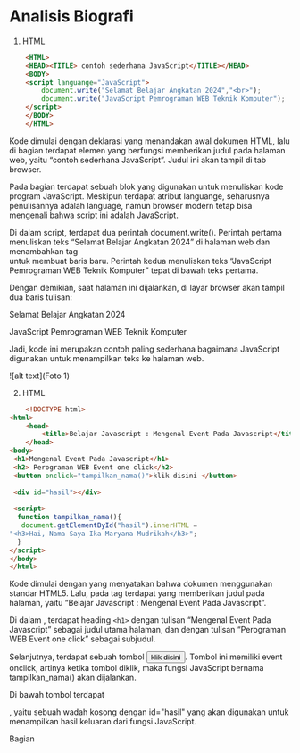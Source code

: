 # Analisis Biografi
1. HTML
```html
    <HTML>
    <HEAD><TITLE> contoh sederhana JavaScript</TITLE></HEAD>
    <BODY>
    <script languange="JavaScript">
        document.write("Selamat Belajar Angkatan 2024","<br>");
        document.write("JavaScript Pemrograman WEB Teknik Komputer");
    </script>
    </BODY>
    </HTML>
```

Kode dimulai dengan deklarasi <HTML> yang menandakan awal dokumen HTML, lalu di bagian <HEAD> terdapat elemen <TITLE> contoh sederhana JavaScript</TITLE> yang berfungsi memberikan judul pada halaman web, yaitu “contoh sederhana JavaScript”. Judul ini akan tampil di tab browser.

Pada bagian <BODY> terdapat sebuah blok <script languange="JavaScript"> ... </script> yang digunakan untuk menuliskan kode program JavaScript. Meskipun terdapat atribut languange, seharusnya penulisannya adalah language, namun browser modern tetap bisa mengenali bahwa script ini adalah JavaScript.

Di dalam script, terdapat dua perintah document.write(). Perintah pertama menuliskan teks “Selamat Belajar Angkatan 2024” di halaman web dan menambahkan tag <br> untuk membuat baris baru. Perintah kedua menuliskan teks “JavaScript Pemrograman WEB Teknik Komputer” tepat di bawah teks pertama.

Dengan demikian, saat halaman ini dijalankan, di layar browser akan tampil dua baris tulisan:

Selamat Belajar Angkatan 2024

JavaScript Pemrograman WEB Teknik Komputer

Jadi, kode ini merupakan contoh paling sederhana bagaimana JavaScript digunakan untuk menampilkan teks ke halaman web.

![alt text](Foto 1)


2. HTML
```html
    <!DOCTYPE html> 
<html> 
    <head> 
        <title>Belajar Javascript : Mengenal Event Pada Javascript</title> 
    </head> 
<body> 
 <h1>Mengenal Event Pada Javascript</h1> 
 <h2> Perograman WEB Event one click</h2> 
 <button onclick="tampilkan_nama()">klik disini </button> 
  
 <div id="hasil"></div> 
  
 <script>   
  function tampilkan_nama(){ 
   document.getElementById("hasil").innerHTML = 
"<h3>Hai, Nama Saya Ika Maryana Mudrikah</h3>"; 
  } 
</script> 
</body> 
</html>
```

Kode dimulai dengan <!DOCTYPE html> yang menyatakan bahwa dokumen menggunakan standar HTML5. Lalu, pada tag <head> terdapat <title>Belajar Javascript : Mengenal Event Pada Javascript</title> yang memberikan judul pada halaman, yaitu “Belajar Javascript : Mengenal Event Pada Javascript”.

Di dalam <body>, terdapat heading `<h1>` dengan tulisan “Mengenal Event Pada Javascript” sebagai judul utama halaman, dan dengan tulisan “Perograman WEB Event one click” sebagai subjudul.

Selanjutnya, terdapat sebuah tombol <button onclick="tampilkan_nama()">klik disini </button>. Tombol ini memiliki event onclick, artinya ketika tombol diklik, maka fungsi JavaScript bernama tampilkan_nama() akan dijalankan.

Di bawah tombol terdapat <div id="hasil"></div>, yaitu sebuah wadah kosong dengan id="hasil" yang akan digunakan untuk menampilkan hasil keluaran dari fungsi JavaScript.

Bagian <script> berisi definisi fungsi tampilkan_nama(). Di dalam fungsi ini, terdapat perintah:

document.getElementById("hasil").innerHTML = " `<h3>` Hai, Nama Saya Ika Maryana Mudrikah `</h3>` ";


Perintah tersebut akan mencari elemen dengan id="hasil" lalu mengisinya dengan teks berupa heading `<h3>` yang bertuliskan “Hai, Nama Saya Ika Maryana Mudrikah”.

Dengan demikian, ketika halaman dijalankan, pengguna akan melihat judul, subjudul, sebuah tombol, dan area kosong di bawah tombol. Jika pengguna menekan tombol “klik disini”, maka tulisan “Hai, Nama Saya Ika Maryana Mudrikah” akan muncul pada area kosong tersebut.

![alt text](Foto 2)
![alt text](Foto 22)

3. HTML 
```html
    <HTML>
    <HEAD>
     </HEAD>
    <BODY>
        <script language="Javascript">

        <!--
            var a = 12;  
            var b = 4;  
            function Perkalian_Dengan2(b) {  
                a = b * 2;  
                return a;  
            }  
            document.write("Dua kali dari",b,"adalah",Perkalian_Dengan2(b));  
            document.write("Nilai dari a adalah",a);  
        // -->
        </script>
    </BODY>
    </HTML>
```

Kode dimulai dengan tag <HTML>, lalu <HEAD> yang kosong, dan bagian utama ada di dalam <BODY>. Pada <BODY> terdapat sebuah blok <script language="Javascript"> yang berisi program JavaScript sederhana.

Di dalam script, mula-mula dideklarasikan dua variabel: var a = 12; dan var b = 4;. Jadi nilai awal variabel a adalah 12 dan variabel b adalah 4.

Setelah itu didefinisikan sebuah fungsi bernama Perkalian_Dengan2(b). Fungsi ini menerima parameter b, lalu menghitung hasil perkalian b * 2 dan menyimpannya kembali ke variabel a. Fungsi ini kemudian mengembalikan nilai a sebagai hasil.
Selanjutnya, perintah:
document.write("Dua kali dari", b, "adalah", Perkalian_Dengan2(b));

akan menuliskan ke halaman web kalimat “Dua kali dari 4 adalah 8”, karena fungsi Perkalian_Dengan2(4) menghasilkan nilai 8.
Kemudian, perintah:
document.write("Nilai dari a adalah", a);

akan menampilkan nilai dari variabel a. Karena sebelumnya a sudah diubah oleh fungsi menjadi 8, maka yang ditampilkan adalah “Nilai dari a adalah 8”.
Dengan demikian, saat kode dijalankan, halaman web akan menampilkan dua baris:
Dua kali dari 4 adalah 8
Nilai dari a adalah 8

![alt text](Foto 3)


4. HTML
```html
    <HTML>
<HEAD><TITLE> contoh Javascript</TITLE>
  <script languange="JavaScript">
    document.write("Program JavaScript Aku di kepala");
  </script>
</HEAD>
<BODY>
  <script languange="JavaScript">
    document.write("Program JavaScript Aku di body");
  </script>
</BODY>
</HTML>
```

Kode dimulai dengan tag <HTML> lalu di dalam <HEAD> terdapat <TITLE> contoh Javascript</TITLE> yang memberi judul pada halaman, yaitu “contoh Javascript”. Judul ini akan tampil di tab browser.

Masih di dalam bagian <HEAD>, terdapat sebuah blok <script languange="JavaScript"> (seharusnya ditulis language, tapi tetap terbaca oleh browser). Script ini berisi perintah:
document.write("Program JavaScript Aku di kepala");

Perintah ini akan menampilkan tulisan “Program JavaScript Aku di kepala” pada halaman web.
Kemudian di dalam <BODY> terdapat script lain yang mirip, dengan isi:
document.write("Program JavaScript Aku di body");

Perintah ini akan menampilkan tulisan “Program JavaScript Aku di body” di halaman web juga.
Dengan demikian, saat halaman dijalankan, browser akan menampilkan dua teks hasil document.write(). Yang pertama ditulis saat halaman masih di bagian head, dan yang kedua ditulis saat halaman di bagian body.
Hasil akhirnya di browser akan terlihat tulisan:
Program JavaScript Aku di kepalaProgram JavaScript Aku di body.
(keduanya menyatu dalam satu baris karena tidak ada <br> untuk pindah baris).

![alt text](Foto 4)


5. HTML
```html
    <HTML>
    <HEAD>
        <TITLE>Alert Box</TITLE>
    </HEAD>
    <BODY>
        <script languange="JavaScript">
            <!--
                window.alert("Apakah anda akan meninggalkan laman ini?");
            -->
        </script>
    <HEAD> 
        <TITLE>Konfirmasi</TITLE> 
    </HEAD> 
    <BODY> 
        <script languange = "JavaScript"> 
            <!-- 
                var jawaban = window.confirm( 
                 "Apakah anda sudah yakin ?"); 
                document.write("Jawaban Anda: " + jawaban); 
            --> 
        </script> 
    </BODY>
    </BODY>
    </HTML>
```

Kode dimulai dengan <HTML>, lalu di dalam <HEAD> ada judul halaman <TITLE>Alert Box</TITLE>. Pada bagian <BODY> pertama, terdapat sebuah script JavaScript sederhana:
window.alert("Apakah anda akan meninggalkan laman ini?");

Perintah ini akan menampilkan kotak pesan (alert box) di browser dengan teks “Apakah anda akan meninggalkan laman ini?”. Pengguna hanya bisa menekan tombol OK untuk menutupnya.

Setelah itu, kode kembali menuliskan <HEAD> dengan <TITLE>Konfirmasi</TITLE> (sebenarnya penulisan ini kurang tepat karena dalam HTML hanya boleh ada satu <head> dan satu <body>). Namun isi script kedua tetap bisa dijalankan.
Di dalam <BODY> kedua terdapat script:
var jawaban = window.confirm("Apakah anda sudah yakin ?");
document.write("Jawaban Anda: " + jawaban);

Perintah window.confirm() akan menampilkan kotak konfirmasi dengan pesan “Apakah anda sudah yakin ?” dan memberikan dua pilihan tombol, yaitu OK dan Cancel. Jika pengguna menekan OK, maka variabel jawaban bernilai true. Jika menekan Cancel, maka jawaban bernilai false.

Kemudian document.write() akan menampilkan teks “Jawaban Anda: true” jika pengguna menekan OK, atau “Jawaban Anda: false” jika pengguna menekan Cancel.

![alt text](Foto 5)
![alt text](Foto 55)
![alt text](Foto 555)


6. HTML
```html
    <HTML> 
    <HEAD> 
        <TITLE>Konversi Bilangan</TITLE> 
    </HEAD> 
    <BODY> 
        <SCRIPT LANGUAGE = JavaScript > 
    <!--
        var a = parseInt("27"); 
        document.write("1."+ a +"<BR>"); 
        a = parseInt("27.5"); 
        document.write("2."+ a +"<BR>"); 
        var a = parseInt("27A"); 
        document.write( "3."+ a +"<BR>"); 
        a = parseInt("A27.5"); 
        document.write( "4."+ a +"<BR>"); 
        var b = parseFloat("27"); 
        document.write("5."+ b +"<BR>"); 
        b = parseFloat("27.5"); 
        document.write("6."+ b +"<BR"); 
        var b = parseFloat("27A"); 
        document.write("7."+ b +"<BR>"); 
        b = parseFloat("A27.5"); 
        document.write("8"+ b + "<BR>"); 
    // -->
        </SCRIPT> 
    </BODY> 
    </HTML> 
```

Kode HTML ini membuat halaman dengan judul “Konversi Bilangan”. Di dalam <BODY> terdapat sebuah script JavaScript yang digunakan untuk mencoba fungsi parseInt() dan parseFloat().

Pertama, var a = parseInt("27"); akan mengubah string "27" menjadi bilangan bulat 27, kemudian ditampilkan dengan document.write("1."+ a +"<BR>"); sehingga hasilnya adalah 1.27.

Kedua, a = parseInt("27.5"); akan membaca hanya bagian bulat dari "27.5", sehingga hasilnya 27, lalu ditampilkan sebagai 2.27.

Ketiga, a = parseInt("27A"); akan membaca angka di depan string "27A", sehingga hasilnya 27, lalu ditampilkan sebagai 3.27.

Keempat, a = parseInt("A27.5"); mencoba membaca angka dari string "A27.5". Karena string diawali huruf, maka hasilnya NaN (Not a Number), lalu ditampilkan sebagai 4.NaN.

Selanjutnya, var b = parseFloat("27"); akan mengubah string "27" menjadi bilangan desimal 27, ditampilkan sebagai 5.27.

Lalu, b = parseFloat("27.5"); akan menghasilkan bilangan desimal 27.5, ditampilkan sebagai 6.27.5.

Berikutnya, b = parseFloat("27A"); akan membaca hanya angka di depan string "27A", sehingga hasilnya 27, ditampilkan sebagai 7.27.

Terakhir, b = parseFloat("A27.5"); mencoba membaca angka dari string "A27.5". Karena string diawali huruf, hasilnya NaN, lalu ditampilkan sebagai 8.NaN.

![alt text](Foto 6)


7. HTML
```html
    <HTML>
    <HEAD>
        <TITILE>Masukkan Data</TITILE>
    </HEAD>
    <BODY>
        <script language="JavaScript">
            <!--
                var nama = prompt("Siapa nama Anda?");
                document.write("Hai," + nama);
                -->
        </script>
    </BODY>
    </HTML>
```

Kode dimulai dengan tag <HTML> lalu bagian <HEAD> berisi <TITILE>Masukkan Data</TITILE> (sebenarnya ada salah ketik, seharusnya TITLE, bukan TITILE). Judul halaman ini adalah “Masukkan Data”.

Di bagian <BODY> terdapat sebuah blok <script language="JavaScript"> yang berisi program sederhana.
Pertama, ada perintah:
var nama = prompt("Siapa nama Anda?");

Perintah ini akan memunculkan kotak dialog prompt di browser dengan pertanyaan “Siapa nama Anda?”. Pengguna dapat mengetikkan jawaban berupa teks di kotak tersebut. Nilai yang dimasukkan akan disimpan ke dalam variabel nama.
Kemudian ada perintah:
document.write("Hai," + nama);

Perintah ini akan menuliskan teks ke halaman web. Hasilnya adalah kata “Hai,” diikuti dengan nama yang tadi dimasukkan pengguna.
Contoh: jika pengguna mengetik Ika, maka di layar akan tampil:
Hai,Ika

Jadi, kode ini adalah contoh penggunaan prompt di JavaScript untuk meminta input dari pengguna, lalu menampilkannya kembali di halaman web.

![alt text](Foto 7)


8. HTML
```html
    <HTML> 
    <HEAD> 
        <TITLE>Operasi Matematika</TITLE> 
    </HEAD> 
    <BODY>
        <SCRIPT LANGUAGE = "JavaScript"> 
        <!-- 
            document.write("2 + 3 = " + (2 + 3) ); 
            document.write("<BR>"); 
            document.write("20 + 3 = " + (20 - 3) ); 
            document.write("<BR>"); 
            document.write("20* 3 = " + (2 * 3) ); 
            document.write("<BR>"); 
            document.write("40 / 3 = " + (40 / 3) ); 
            document.write("<BR>"); 
        //--> 
        </SCRIPT> 
    </BODY> 
    </HTML>
```

Kode HTML ini membuat halaman dengan judul “Operasi Matematika”. Di dalam <BODY> terdapat sebuah script JavaScript yang digunakan untuk menampilkan hasil operasi hitung langsung di halaman web.
Isi programnya adalah:
document.write("2 + 3 = " + (2 + 3) );
→ Menuliskan teks “2 + 3 = 5” ke halaman, karena hasil penjumlahan 2 + 3 adalah 5.

document.write("<BR>");
→ Menambahkan baris baru (line break), supaya hasil berikutnya tampil di bawahnya.

document.write("20 + 3 = " + (20 - 3) );
→ Meskipun teks menulis “20 + 3”, sebenarnya operasi yang dilakukan adalah pengurangan (20 - 3). Hasilnya 17, sehingga ditampilkan “20 + 3 = 17”. (Ada sedikit salah tulis di kodenya).

document.write("<BR>");
→ Menambahkan baris baru.

document.write("20* 3 = " + (2 * 3) );
→ Teks menulis “20* 3”, tetapi operasi sebenarnya adalah perkalian 2 * 3. Hasilnya 6, sehingga ditampilkan “20 3 = 6”*. (Ini juga ada salah penulisan angka).

document.write("<BR>");
→ Menambahkan baris baru lagi.

document.write("40 / 3 = " + (40 / 3) );
→ Menampilkan hasil pembagian 40 dibagi 3, yaitu 13.3333…, sehingga ditampilkan “40 / 3 = 13.3333…”.

document.write("<BR>");
→ Membuat baris baru.


![alt text](Foto 8)


9. HTML
```html
    <HTML> 
    <HEAD> 
        <TITLE>Operator ?</TITLE> 
    </HEAD> 
    <BODY> 
        <SCRIPT LANGUAGE = "JavaScript"> 
        <!-- 
            var nilai = prompt("Nilai (0-100): ", 0); 
            var hasil = (nilai >= 60) ? "Lulus" : "Tidak Lulus"; 
            document.write("Hasil: " + hasil); 
            //--> 
        </SCRIPT> 
        </BODY> 
    </HTML>
```

Kode HTML ini membuat sebuah halaman dengan judul “Operator ?”. Di dalam bagian <BODY> terdapat sebuah script JavaScript yang memperlihatkan penggunaan operator ternary (? :) untuk menentukan hasil kelulusan berdasarkan nilai.
Pertama, baris:
var nilai = prompt("Nilai (0-100): ", 0);

akan memunculkan kotak dialog prompt yang meminta pengguna memasukkan nilai antara 0 sampai 100. Jika pengguna tidak mengetikkan apa-apa, nilai awal yang ditampilkan adalah 0. Nilai yang dimasukkan kemudian disimpan dalam variabel nilai.
Berikutnya, baris:
var hasil = (nilai >= 60) ? "Lulus" : "Tidak Lulus";

adalah penggunaan operator ternary. Logikanya adalah:
Jika nilai >= 60, maka variabel hasil akan berisi teks "Lulus".
Jika nilai < 60, maka variabel hasil akan berisi teks "Tidak Lulus".

Kemudian baris terakhir:
document.write("Hasil: " + hasil);
akan menuliskan hasil evaluasi tersebut ke halaman web.
Contoh:
Jika pengguna memasukkan 80, maka output di browser adalah “Hasil: Lulus”.
Jika pengguna memasukkan 45, maka output di browser adalah “Hasil: Tidak Lulus”.
Dengan demikian, program ini adalah contoh sederhana penggunaan operator ? : (ternary) dalam JavaScript untuk membuat keputusan cepat berdasarkan kondisi

![alt text](Foto 9)
![alt text](Foto 99)
![alt text](Foto 999)
![alt text](Foto 9999)